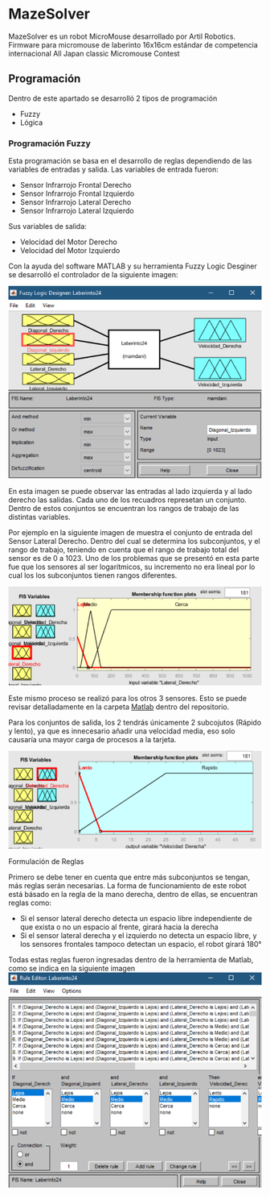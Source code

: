 # MazeSolver
MazeSolver es un robot MicroMouse desarrollado por Artil Robotics. Firmware para micromouse de laberinto 16x16cm estándar de competencia internacional All Japan classic Micromouse Contest

## Programación
Dentro de este apartado se desarrolló 2 tipos de programación
- Fuzzy
- Lógica

### Programación Fuzzy
Esta programación se basa en el desarrollo de reglas dependiendo de las variables de entradas y salida.
Las variables de entrada fueron:
- Sensor Infrarrojo Frontal Derecho 
- Sensor Infrarrojo Frontal Izquierdo
- Sensor Infrarrojo Lateral Derecho 
- Sensor Infrarrojo Lateral Izquierdo

Sus variables de salida:
- Velocidad del Motor Derecho
- Velocidad del Motor Izquierdo

Con la ayuda del software MATLAB y su herramienta Fuzzy Logic Desginer se desarrolló el controlador de la siguiente imagen:

![Pantalla Principal](https://github.com/ArtilRobotics/MazeSolver/blob/main/image/Pantalla%20Principal%20Fuzzy%20Logic%20Designer.png)

En esta imagen se puede observar las entradas al lado izquierda y al lado derecho las salidas. Cada uno de los recuadros represetan un conjunto. Dentro de estos conjuntos se encuentran los rangos de trabajo de las distintas variables.

Por ejemplo en la siguiente imagen de muestra el conjunto de entrada del Sensor Lateral Derecho. Dentro del cual se determina los subconjuntos, y el rango de trabajo, teniendo en cuenta que el rango de trabajo total del sensor es de 0 a 1023. Uno de los problemas que se presentó en esta parte fue que los sensores al ser logarítmicos, su incremento no era lineal por lo cual los los subconjuntos tienen rangos diferentes.

![Sensor Lateral Derecho](https://github.com/ArtilRobotics/MazeSolver/blob/main/image/Conjunto%20Sensor%20Lateral%20Derecho.png)

Este mismo proceso se realizó para los otros 3 sensores. Esto se puede revisar detalladamente en la carpeta [Matlab](https://github.com/ArtilRobotics/MazeSolver/tree/main/Matlab/Intento%2029) dentro del repositorio.

Para los conjuntos de salida, los 2 tendrás únicamente 2 subcojutos (Rápido y lento), ya que es innecesario añadir una velocidad media, eso solo causaría una mayor carga de procesos a la tarjeta.

![Velocidad Motor Derecho](https://github.com/ArtilRobotics/MazeSolver/blob/main/image/Velocidad%20Motor%20Derecho.png)

Formulación de Reglas

Primero se debe tener en cuenta que entre más subconjuntos se tengan, más reglas serán necesarias. La forma de funcionamiento de este robot está básado en la regla de la mano derecha, dentro de ellas, se encuentran reglas como:
- Si el sensor lateral derecho detecta un espacio libre independiente de que exista o no un espacio al frente, girará hacia la derecha
- Si el sensor lateral derecha y el izquierdo no detecta un espacio libre, y los sensores frontales tampoco detectan un espacio, el robot girará 180°

Todas estas reglas fueron ingresadas dentro de la herramienta de Matlab, como se indica en la siguiente imagen
![Reglas](https://github.com/ArtilRobotics/MazeSolver/blob/main/image/Reglas.png)
